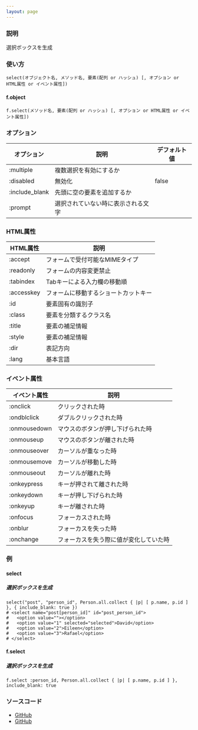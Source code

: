 ```yaml
---
layout: page
---
```

### 説明
選択ボックスを生成

### 使い方
    select(オブジェクト名, メソッド名, 要素(配列 or ハッシュ) [, オプション or HTML属性 or イベント属性])

#### f.object
    f.select(メソッド名, 要素(配列 or ハッシュ) [, オプション or HTML属性 or イベント属性])

### オプション

オプション       | 説明                         | デフォルト値
-------------- | ---------------------------- | ----
:multiple      | 複数選択を有効にするか           |
:disabled      | 無効化                        | false
:include_blank | 先頭に空の要素を追加するか        |
:prompt        | 選択されていない時に表示される文字 |

### HTML属性

HTML属性     | 説明
------------ | -------------------------
:accept      | フォームで受付可能なMIMEタイプ
:readonly    | フォームの内容変更禁止
:tabindex    | Tabキーによる入力欄の移動順
:accesskey   | フォームに移動するショートカットキー
:id          | 要素固有の識別子
:class       | 要素を分類するクラス名
:title       | 要素の補足情報
:style       | 要素の補足情報
:dir         | 表記方向
:lang        | 基本言語

### イベント属性

イベント属性     | 説明
-------------|--------------------
:onclick     | クリックされた時
:ondblclick  | ダブルクリックされた時
:onmousedown | マウスのボタンが押し下げられた時
:onmouseup   | マウスのボタンが離された時
:onmouseover | カーソルが重なった時
:onmousemove | カーソルが移動した時
:onmouseout  | カーソルが離れた時
:onkeypress  | キーが押されて離された時
:onkeydown   | キーが押し下げられた時
:onkeyup     | キーが離された時
:onfocus     | フォーカスされた時
:onblur      | フォーカスを失った時
:onchange    | フォーカスを失う際に値が変化していた時

### 例
#### select
##### 選択ボックスを生成
    select("post", "person_id", Person.all.collect { |p| [ p.name, p.id ] }, { include_blank: true })
    # <select name="post[person_id]" id="post_person_id">
    #   <option value=""></option>
    #   <option value="1" selected="selected">David</option>
    #   <option value="2">Eileen</option>
    #   <option value="3">Rafael</option>
    # </select>

#### f.select
##### 選択ボックスを生成
    f.select :person_id, Person.all.collect { |p| [ p.name, p.id ] }, include_blank: true

### ソースコード
* [GitHub](https://github.com/rails/rails/blob/f33d52c95217212cbacc8d5e44b5a8e3cdc6f5b3/actionview/lib/action_view/helpers/form_options_helper.rb#L164)
* [GitHub](https://github.com/rails/rails/blob/f33d52c95217212cbacc8d5e44b5a8e3cdc6f5b3/actionview/lib/action_view/helpers/form_options_helper.rb#L831)